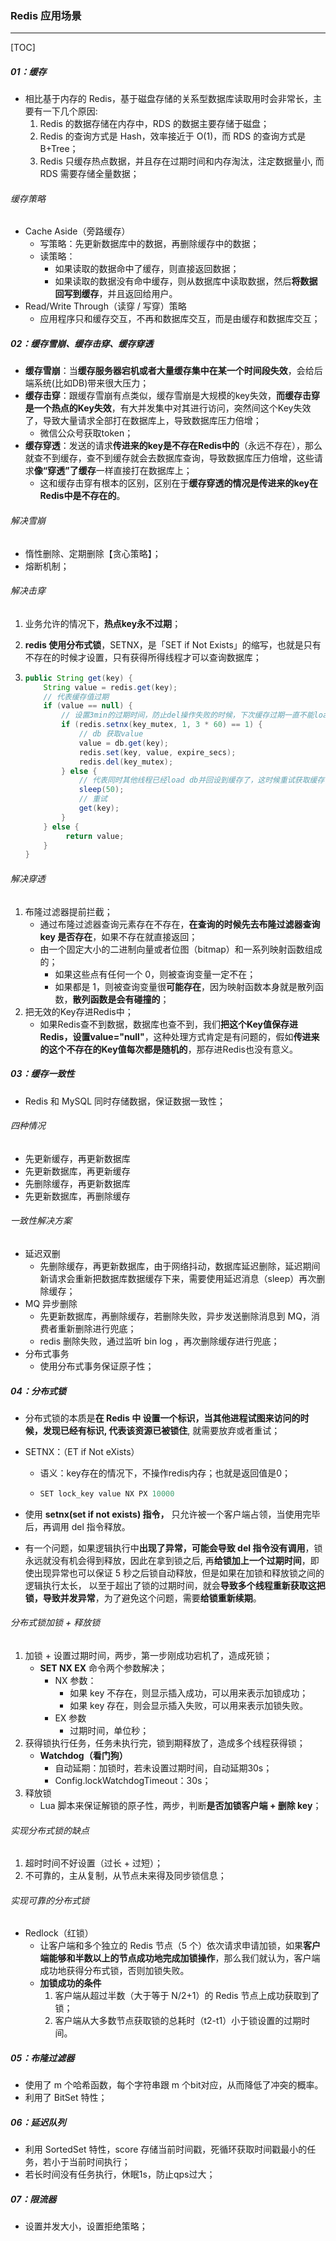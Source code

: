 ### Redis 应用场景

------

[TOC]

##### 01：缓存

- 相比基于内存的 Redis，基于磁盘存储的关系型数据库读取⽤时会⾮常⻓，主要有⼀下⼏个原因:
  1. Redis 的数据存储在内存中，RDS 的数据主要存储于磁盘；
  2. Redis 的查询⽅式是 Hash，效率接近于 O(1)，⽽ RDS 的查询⽅式是 B+Tree；
  3. Redis 只缓存热点数据，并且存在过期时间和内存淘汰，注定数据量⼩, ⽽ RDS 需要存储全量数据；

###### 缓存策略

- Cache Aside（旁路缓存）
  - 写策略：先更新数据库中的数据，再删除缓存中的数据；
  - 读策略：
    - 如果读取的数据命中了缓存，则直接返回数据；
    - 如果读取的数据没有命中缓存，则从数据库中读取数据，然后**将数据回写到缓存**，并且返回给用户。
- Read/Write Through（读穿 / 写穿）策略
  - 应用程序只和缓存交互，不再和数据库交互，而是由缓存和数据库交互；

##### 02：缓存雪崩、缓存击穿、缓存穿透

- **缓存雪崩**：当**缓存服务器宕机或者大量缓存集中在某一个时间段失效**，会给后端系统(比如DB)带来很大压力；
- **缓存击穿**：跟缓存雪崩有点类似，缓存雪崩是大规模的key失效，**而缓存击穿是一个热点的Key失效**，有大并发集中对其进行访问，突然间这个Key失效了，导致大量请求全部打在数据库上，导致数据库压力倍增；
  - 微信公众号获取token；
- **缓存穿透**：发送的请求**传进来的key是不存在Redis中的**（永远不存在），那么就查不到缓存，查不到缓存就会去数据库查询，导致数据库压力倍增，这些请求**像“穿透”了缓存**一样直接打在数据库上；
  - 这和缓存击穿有根本的区别，区别在于**缓存穿透的情况是传进来的key在Redis中是不存在的**。

###### 解决雪崩

- 惰性删除、定期删除【贪心策略】；
- 熔断机制；

###### 解决击穿

1. 业务允许的情况下，**热点key永不过期**；

2. **redis 使用分布式锁**，SETNX，是「SET if Not Exists」的缩写，也就是只有不存在的时候才设置，只有获得所得线程才可以查询数据库；

3. ```java
   public String get(key) {
       String value = redis.get(key);
       // 代表缓存值过期
       if (value == null) {
           // 设置3min的过期时间，防止del操作失败的时候，下次缓存过期一直不能load db
           if (redis.setnx(key_mutex, 1, 3 * 60) == 1) {
               // db 获取value
               value = db.get(key);
               redis.set(key, value, expire_secs);
               redis.del(key_mutex);
           } else {
               // 代表同时其他线程已经load db并回设到缓存了，这时候重试获取缓存值即可
               sleep(50);
               // 重试
               get(key);
           }
       } else {
         	return value;      
       }
   }
   ```

###### 解决穿透

1. 布隆过滤器提前拦截；
   - 通过布隆过滤器查询元素存在不存在，**在查询的时候先去布隆过滤器查询 key 是否存在**，如果不存在就直接返回；
   - 由一个固定大小的二进制向量或者位图（bitmap）和一系列映射函数组成的； 
     - 如果这些点有任何一个 0，则被查询变量一定不在；
     - 如果都是 1，则被查询变量很**可能存在**，因为映射函数本身就是散列函数，**散列函数是会有碰撞的**；
2. 把无效的Key存进Redis中；
   - 如果Redis查不到数据，数据库也查不到，我们**把这个Key值保存进Redis，设置value="null"**，这种处理方式肯定是有问题的，假如**传进来的这个不存在的Key值每次都是随机的**，那存进Redis也没有意义。

##### 03：缓存一致性

- Redis 和 MySQL 同时存储数据，保证数据一致性；

###### 四种情况

- 先更新缓存，再更新数据库
- 先更新数据库，再更新缓存
- 先删除缓存，再更新数据库
- 先更新数据库，再删除缓存

###### 一致性解决方案

- 延迟双删
  - 先删除缓存，再更新数据库，由于网络抖动，数据库延迟删除，延迟期间新请求会重新把数据库数据缓存下来，需要使用延迟消息（sleep）再次删除缓存；
- MQ 异步删除
  - 先更新数据库，再删除缓存，若删除失败，异步发送删除消息到 MQ，消费者重新删除进行兜底；
  - redis 删除失败，通过监听 bin log ，再次删除缓存进行兜底；
- 分布式事务
  - 使用分布式事务保证原子性；

##### 04：分布式锁

- 分布式锁的本质是**在 Redis 中 设置⼀个标识，当其他进程试图来访问的时候，发现已经有标识, 代表该资源已被锁住**, 就需要放弃或者重试；

- SETNX：（ET if Not eXists）

  - 语义：key存在的情况下，不操作redis内存；也就是返回值是0；

  - ```java
    SET lock_key value NX PX 10000
    ```
  
- 使⽤ **setnx(set if not exists) 指令，** 只允许被⼀个客户端占领，当使⽤完毕后，再调⽤ del 指令释放。

- 有⼀个问题，如果逻辑执⾏中**出现了异常，可能会导致 del 指令没有调⽤**，锁永远就没有机会得到释放，因此在拿到锁之后, 再**给锁加上⼀个过期时间**，即使出现异常也可以保证 5 秒之后锁⾃动释放，但是如果在加锁和释放锁之间的逻辑执⾏太⻓， 以⾄于超出了锁的过期时间，就会**导致多个线程重新获取这把锁，导致并发异常**，为了避免这个问题，需要**给锁重新续期**。

###### 分布式锁加锁 + 释放锁

1. 加锁 + 设置过期时间，两步，第一步刚成功宕机了，造成死锁；
   - **SET NX EX**  命令两个参数解决；
     - NX 参数：
       - 如果 key 不存在，则显示插入成功，可以用来表示加锁成功；
       - 如果 key 存在，则会显示插入失败，可以用来表示加锁失败。
     - EX  参数
       - 过期时间，单位秒；
2. 获得锁执行任务，任务未执行完，锁到期释放了，造成多个线程获得锁；
   - **Watchdog（看门狗）**
      - 自动延期：加锁时，若未设置过期时间，自动延期30s；
      - Config.lockWatchdogTimeout：30s；
3. 释放锁
   -  Lua 脚本来保证解锁的原子性，两步，判断**是否加锁客户端 + 删除 key**；


###### 实现分布式锁的缺点

1. 超时时间不好设置（过长 + 过短）；
2. 不可靠的，主从复制，从节点未来得及同步锁信息；

###### 实现可靠的分布式锁

- Redlock（红锁）
  - 让客户端和多个独立的 Redis 节点（5 个）依次请求申请加锁，如果**客户端能够和半数以上的节点成功地完成加锁操作**，那么我们就认为，客户端成功地获得分布式锁，否则加锁失败。
  - **加锁成功的条件**
    1. 客户端从超过半数（大于等于 N/2+1）的 Redis 节点上成功获取到了锁；
    2. 客户端从大多数节点获取锁的总耗时（t2-t1）小于锁设置的过期时间。


##### 05：布隆过滤器

- 使用了 m 个哈希函数，每个字符串跟 m 个bit对应，从而降低了冲突的概率。
- 利用了 BitSet 特性；

##### 06：延迟队列

- 利用 SortedSet 特性，score 存储当前时间戳，死循环获取时间戳最小的任务，若小于当前时间执行；
- 若长时间没有任务执行，休眠1s，防止qps过大；

##### 07：限流器

- 设置并发大小，设置拒绝策略；
